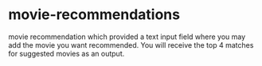 # movie-recommendations
movie recommendation which provided a text input field where you may add the movie you want recommended. You will receive the top 4 matches for suggested movies as an output.
